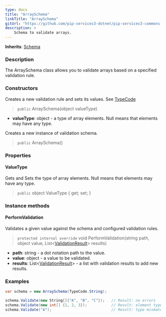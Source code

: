 ```yaml
---
type: docs
title: "ArraySchema"
linkTitle: "ArraySchema"
gitUrl: "https://github.com/pip-services3-dotnet/pip-services3-commons-dotnet"
description: >
    Schema to validate arrays.
---
```


**Inherits**: [Schema](../schema)

### Description

The ArraySchema class allows you to validate arrays based on a specified validation rule.

### Constructors
Creates a new validation rule and sets its values.
See [TypeCode](../convert/type_code)

> `public` ArraySchema(object valueType)

- **valueType**: object - a type of array elements. Null means that elements may have any type.


Creates a new instance of validation schema.

> `public` ArraySchema()


### Properties

#### ValueType
Gets and Sets the type of array elements.
Null means that elements may have any type.

> `public` object ValueType { get; set; }

### Instance methods


#### PerformValidation
Validates a given value against the schema and configured validation rules.

> `protected internal override` void PerformValidation(string path, object value, List<[ValidationResult](../validation_result)> results)

- **path**: string - a dot notation path to the value.
- **value**: object - a value to be validated.
- **results**: List<[ValidationResult](../validation_result)> - a list with validation results to add new results.


### Examples 
```cs
var schema = new ArraySchema(TypeCode.String);

schema.Validate(new String[]{"A", "B", "C"});   // Result: no errors
schema.Validate(new int[] {1, 2, 3});           // Result: element type mismatch
schema.Validate("A");                           // Result: type mismatch      

```
